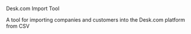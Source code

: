Desk.com Import Tool

A tool for importing companies and customers into the Desk.com platform from CSV
